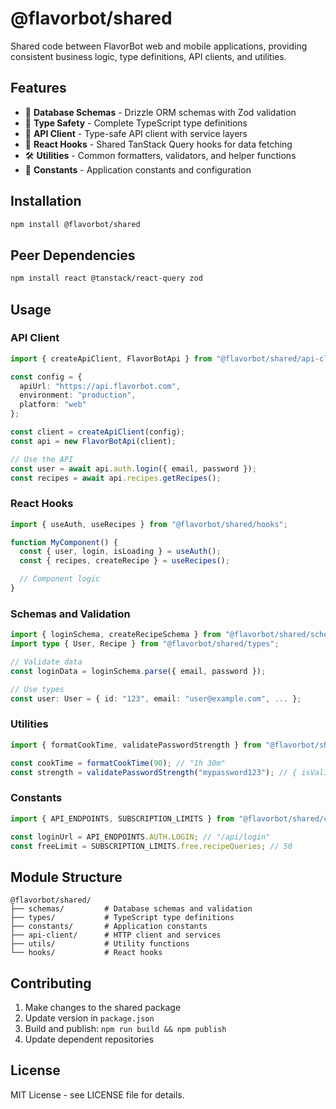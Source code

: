 # @flavorbot/shared

Shared code between FlavorBot web and mobile applications, providing consistent business logic, type definitions, API clients, and utilities.

## Features

- 🔧 **Database Schemas** - Drizzle ORM schemas with Zod validation
- 🎯 **Type Safety** - Complete TypeScript type definitions
- 🔗 **API Client** - Type-safe API client with service layers
- 🎣 **React Hooks** - Shared TanStack Query hooks for data fetching
- 🛠️ **Utilities** - Common formatters, validators, and helper functions
- 📐 **Constants** - Application constants and configuration

## Installation

```bash
npm install @flavorbot/shared
```

## Peer Dependencies

```bash
npm install react @tanstack/react-query zod
```

## Usage

### API Client

```typescript
import { createApiClient, FlavorBotApi } from "@flavorbot/shared/api-client";

const config = {
  apiUrl: "https://api.flavorbot.com",
  environment: "production",
  platform: "web"
};

const client = createApiClient(config);
const api = new FlavorBotApi(client);

// Use the API
const user = await api.auth.login({ email, password });
const recipes = await api.recipes.getRecipes();
```

### React Hooks

```typescript
import { useAuth, useRecipes } from "@flavorbot/shared/hooks";

function MyComponent() {
  const { user, login, isLoading } = useAuth();
  const { recipes, createRecipe } = useRecipes();

  // Component logic
}
```

### Schemas and Validation

```typescript
import { loginSchema, createRecipeSchema } from "@flavorbot/shared/schemas";
import type { User, Recipe } from "@flavorbot/shared/types";

// Validate data
const loginData = loginSchema.parse({ email, password });

// Use types
const user: User = { id: "123", email: "user@example.com", ... };
```

### Utilities

```typescript
import { formatCookTime, validatePasswordStrength } from "@flavorbot/shared/utils";

const cookTime = formatCookTime(90); // "1h 30m"
const strength = validatePasswordStrength("mypassword123"); // { isValid: false, ... }
```

### Constants

```typescript
import { API_ENDPOINTS, SUBSCRIPTION_LIMITS } from "@flavorbot/shared/constants";

const loginUrl = API_ENDPOINTS.AUTH.LOGIN; // "/api/login"
const freeLimit = SUBSCRIPTION_LIMITS.free.recipeQueries; // 50
```

## Module Structure

```
@flavorbot/shared/
├── schemas/         # Database schemas and validation
├── types/           # TypeScript type definitions
├── constants/       # Application constants
├── api-client/      # HTTP client and services
├── utils/           # Utility functions
└── hooks/           # React hooks
```

## Contributing

1. Make changes to the shared package
2. Update version in `package.json`
3. Build and publish: `npm run build && npm publish`
4. Update dependent repositories

## License

MIT License - see LICENSE file for details.